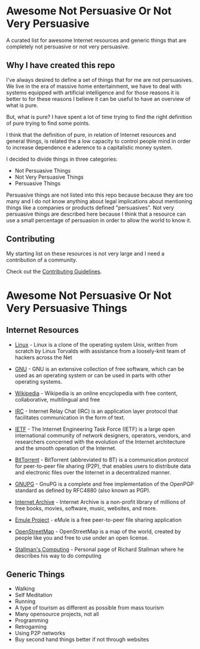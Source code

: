 # Awesome Not Persuasive Or Not Very Persuasive

A curated list for awesome Internet resources and generic things that are completely not persuasive or not very persuasive.

## Why I have created this repo

I've always desired to define a set of things that for me are not persuasives. We live in the era of massive home entertainment, we have to deal with systems equipped with artificial intelligence and for those reasons it is better to for these reasons I believe it can be useful to have an overview of what is pure.

But, what is pure? I have spent a lot of time trying to find the right definition of pure trying to find some points.

I think that the definition of pure, in relation of Internet resources and general things, is related the a low capacity to control people mind in order to increase dependence e aderence to a capitalistic money system.

I decided to divide things in three categories:

* Not Persuasive Things
* Not Very Persuasive Things
* Persuasive Things

Persuasive things are not listed into this repo because because they are too many and I do not know anything about legal implications about mentioning things like a companies or products defined "persuasives". Not very persuasive things are described here because I think that a resource can use a small percentage of persuasion in order to allow the world to know it.

## Contributing

My starting list on these resources is not very large and I need a contribution of a community.

Check out the [Contributing Guidelines](https://github.com/lucky-sideburn/Awesome-Not-Persuasive-Or-Not-Very-Persuasive/blob/master/CONTRIBUTING.md).

# Awesome Not Persuasive Or Not Very Persuasive Things

## Internet Resources

- [Linux](https://www.kernel.org/) - Linux is a clone of the operating system Unix, written from scratch by
  Linus Torvalds with assistance from a loosely-knit team of hackers across
  the Net

- [GNU](https://www.gnu.org/) - GNU is an extensive collection of free software, which can be used as an operating system or can be used in parts with other operating systems.

- [Wikipedia](https://it.wikipedia.org) - Wikipedia is an online encyclopedia with free content, collaborative, multilingual and free

- [IRC](https://en.wikipedia.org/wiki/Internet_Relay_Chat) - Internet Relay Chat (IRC) is an application layer protocol that facilitates communication in the form of text.

- [IETF](https://www.ietf.org/) - The Internet Engineering Task Force (IETF) is a large open international community of network designers, operators, vendors, and researchers concerned with the evolution of the Internet architecture and the smooth operation of the Internet.

- [BitTorrent](https://en.wikipedia.org/wiki/BitTorrent) - BitTorrent (abbreviated to BT) is a communication protocol for peer-to-peer file sharing (P2P), that enables users to distribute data and electronic files over the Internet in a decentralized manner.

- [GNUPG](https://gnupg.org/) - GnuPG is a complete and free implementation of the OpenPGP standard as defined by RFC4880 (also known as PGP).

- [Internet Archive](https://archive.org/) - Internet Archive is a non-profit library of millions of free books, movies, software, music, websites, and more. 

- [Emule Project](https://www.emule-project.net/) - eMule is a free peer-to-peer file sharing application

- [OpenStreetMap](https://www.openstreetmap.org) - OpenStreetMap is a map of the world, created by people like you and free to use under an open license.

- [Stallman's Computing](https://stallman.org/stallman-computing.html) - Personal page of Richard Stallman where he describes his way to do computing


## Generic Things

- Walking
- Self Meditation
- Running
- A type of tourism as different as possible from mass tourism
- Many opensource projects, not all
- Programming
- Retrogaming
- Using P2P networks
- Buy second hand things better if not through websites